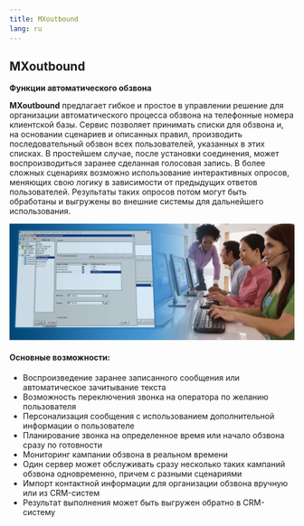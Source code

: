 ```yaml
---
title: MXoutbound
lang: ru
---
```

## MXoutbound

**Функции автоматического обзвона**

**MXoutbound** предлагает гибкое и простое в управлении решение для организации автоматического процесса обзвона на телефонные номера клиентской базы. Сервис позволяет принимать списки для обзвона и, на основании сценариев и описанных правил, производить последовательный обзвон всех пользователей, указанных в этих списках. В простейшем случае, после установки соединения, может воспроизводиться заранее сделанная голосовая запись. В более сложных сценариях возможно использование интерактивных опросов, меняющих свою логику в зависимости от предыдущих ответов пользователей. Результаты таких опросов потом могут быть обработаны и выгружены во внешние системы для дальнейшего использования.

![](mxoutbound.jpg)

#### Основные возможности:

* Воспроизведение заранее записанного сообщения или автоматическое зачитывание текста
* Возможность переключения звонка на оператора по желанию пользователя
* Персонализация сообщения с использованием дополнительной информации о пользователе
* Планирование звонка на определенное время или начало обзвона сразу по готовности
* Мониторинг кампании обзвона в реальном времени
* Один сервер может обслуживать сразу несколько таких кампаний обзвона одновременно, причем с разными сценариями
* Импорт контактной информации для организации обзвона вручную или из CRM-систем
* Результат выполнения может быть выгружен обратно в CRM-систему
